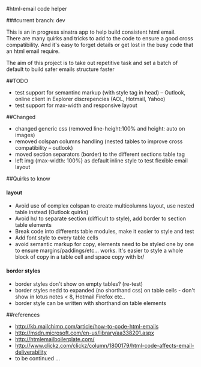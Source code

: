 #html-email code helper

###current branch: dev

This is an in progress sinatra app to help build consistent html email.  
There are many quirks and tricks to add to the code to ensure a good cross
compatibility. And it's easy to forget details or get lost in the busy code
that an html email require.

The aim of this project is to take out repetitive task and set a batch of
default to build safer emails structure faster

##TODO

- test support for semantinc markup (with style tag in head) – Outlook, online client in Explorer discrepencies (AOL, Hotmail, Yahoo)
- test support for max-width and responsive layout


##Changed
- changed generic css (removed line-height:100% and height: auto on images)
- removed colspan columns handling (nested tables to improve cross compatibility – outlook)
- moved section separators (border) to the different sections table tag
- left img {max-width: 100%} as default inline style to test flexible email layout

##Quirks to know

#### layout

- Avoid use of complex colspan to create multicolumns layout, use nested table instead (Outlook quirks)
- Avoid hr/ to separate section (difficult to style), add border to section table elements
- Break code into differents table modules, make it easier to style and test
- Add font style to every table cells
- avoid semantic markup for copy, elements need to be styled one by one to ensure margins/paddings/etc... works. It's easier to style a whole block of copy in a table cell and space copy with br/ 

#### border styles
- border styles don't show on empty tables? (re-test)
- border styles nedd to expanded (no shorthand css) on table cells - don't
  show in lotus notes < 8, Hotmail Firefox etc..
- border style can be written with shorthand on table elements


##references

- <http://kb.mailchimp.com/article/how-to-code-html-emails>
- <http://msdn.microsoft.com/en-us/library/aa338201.aspx>
- <http://htmlemailboilerplate.com/>
- <http://www.clickz.com/clickz/column/1800179/html-code-affects-email-deliverability>
- to be continued ...
